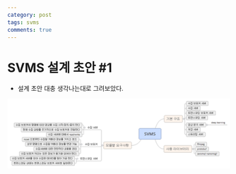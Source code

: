 ```yaml
---
category: post
tags: svms
comments: true
---
```

# SVMS 설계 초안 #1

+ 설계 초안 대충 생각나는대로 그려보았다.

![first_draft](/assets/img/svms_first.png)
